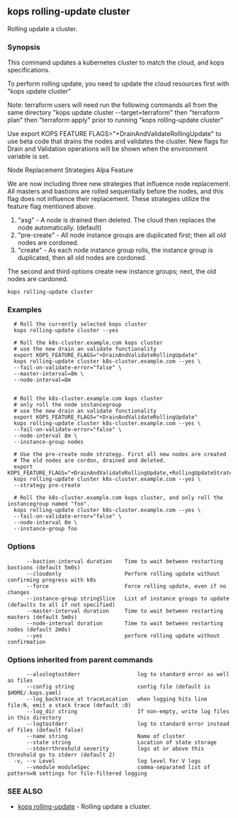 ## kops rolling-update cluster

Rolling update a cluster.

### Synopsis


This command updates a kubernetes cluster to match the cloud, and kops specifications. 

To perform rolling update, you need to update the cloud resources first with "kops update cluster" 

Note: terraform users will need run the following commands all from the same directory "kops update cluster --target=terraform" then "terraform plan" then "terraform apply" prior to running "kops rolling-update cluster" 

Use export KOPS FEATURE FLAGS="+DrainAndValidateRollingUpdate" to use beta code that drains the nodes and validates the cluster.  New flags for Drain and Validation operations will be shown when the environment variable is set. 

Node Replacement Strategies Alpa Feature 

We are now including three new strategies that influence node replacement. All masters and bastions are rolled sequentially before the nodes, and this flag does not influence their replacement.  These strategies utilize the feature flag mentioned above. 

  1. "asg" - A node is drained then deleted.  The cloud then replaces the node automatically. (default)  
  2. "pre-create" - All node instance groups are duplicated first; then all old nodes are cordoned.  
  3. "create" - As each node instance group rolls, the instance group is duplicated, then all old nodes are cordoned.  

The second and third options create new instance groups; next, the old nodes are cardoned.

```
kops rolling-update cluster
```

### Examples

```
  # Roll the currently selected kops cluster
  kops rolling-update cluster --yes
  
  # Roll the k8s-cluster.example.com kops cluster
  # use the new drain an validate functionality
  export KOPS_FEATURE_FLAGS="+DrainAndValidateRollingUpdate"
  kops rolling-update cluster k8s-cluster.example.com --yes \
  --fail-on-validate-error="false" \
  --master-interval=8m \
  --node-interval=8m
  
  
  # Roll the k8s-cluster.example.com kops cluster
  # only roll the node instancegroup
  # use the new drain an validate functionality
  export KOPS_FEATURE_FLAGS="+DrainAndValidateRollingUpdate"
  kops rolling-update cluster k8s-cluster.example.com --yes \
  --fail-on-validate-error="false" \
  --node-interval 8m \
  --instance-group nodes
  
  # Use the pre-create node strategy. First all new nodes are created
  # The old nodes are cordon, drained and deleted.
  export KOPS_FEATURE_FLAGS="+DrainAndValidateRollingUpdate,+RollingUpdateStrategies"
  kops rolling-update cluster k8s-cluster.example.com --yes \
  --strategy pre-create
  
  # Roll the k8s-cluster.example.com kops cluster, and only roll the instancegroup named "foo".
  kops rolling-update cluster k8s-cluster.example.com --yes \
  --fail-on-validate-error="false" \
  --node-interval 8m \
  --instance-group foo
```

### Options

```
      --bastion-interval duration    Time to wait between restarting bastions (default 5m0s)
      --cloudonly                    Perform rolling update without confirming progress with k8s
      --force                        Force rolling update, even if no changes
      --instance-group stringSlice   List of instance groups to update (defaults to all if not specified)
      --master-interval duration     Time to wait between restarting masters (default 5m0s)
      --node-interval duration       Time to wait between restarting nodes (default 2m0s)
      --yes                          perform rolling update without confirmation
```

### Options inherited from parent commands

```
      --alsologtostderr                  log to standard error as well as files
      --config string                    config file (default is $HOME/.kops.yaml)
      --log_backtrace_at traceLocation   when logging hits line file:N, emit a stack trace (default :0)
      --log_dir string                   If non-empty, write log files in this directory
      --logtostderr                      log to standard error instead of files (default false)
      --name string                      Name of cluster
      --state string                     Location of state storage
      --stderrthreshold severity         logs at or above this threshold go to stderr (default 2)
  -v, --v Level                          log level for V logs
      --vmodule moduleSpec               comma-separated list of pattern=N settings for file-filtered logging
```

### SEE ALSO
* [kops rolling-update](kops_rolling-update.md)	 - Rolling update a cluster.


